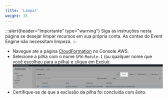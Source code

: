 ```yaml
---
title: 'Limpar'
weight: 35
---
```


:::alert{header="Importante" type="warning"}
Siga as instruções nesta página se desejar limpar recursos em sua própria conta. As contas do Event Engine não necessitam limpeza.
:::

- Navegue até a página [CloudFormation](https://console.aws.amazon.com/cloudformation/home) no Console AWS.
- Selecione a pilha com o nome `SFW-Module-1` (ou qualquer nome que você escolheu para a pilha) e clique em Excluir.
   ![Supprimer la pile CloudFormation](/static/img/setup/setup-cloudformation-delete.png)
- Certifique-se de que a exclusão da pilha foi concluída com êxito.